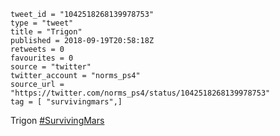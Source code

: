 ```
tweet_id = "1042518268139978753"
type = "tweet"
title = "Trigon"
published = 2018-09-19T20:58:18Z
retweets = 0
favourites = 0
source = "twitter"
twitter_account = "norms_ps4"
source_url = "https://twitter.com/norms_ps4/status/1042518268139978753"
tag = [ "survivingmars",]
```

Trigon [#SurvivingMars](/tags/survivingmars/)

<p class='image'><img src='http://mnf.m17s.net/2018/09/19/DnfE1scWwAAOaeL.jpg' alt=''></p>

